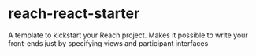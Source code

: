 # reach-react-starter
A template to kickstart your Reach project. Makes it possible to write your front-ends just by specifying views and participant interfaces
